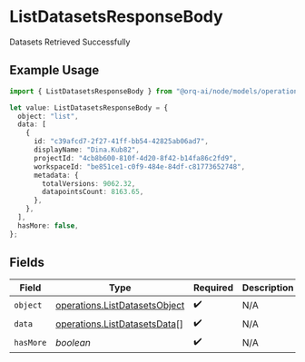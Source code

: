 # ListDatasetsResponseBody

Datasets Retrieved Successfully

## Example Usage

```typescript
import { ListDatasetsResponseBody } from "@orq-ai/node/models/operations";

let value: ListDatasetsResponseBody = {
  object: "list",
  data: [
    {
      id: "c39afcd7-2f27-41ff-bb54-42825ab06ad7",
      displayName: "Dina.Kub82",
      projectId: "4cb8b600-810f-4d20-8f42-b14fa86c2fd9",
      workspaceId: "be851ce1-c0f9-484e-84df-c81773652748",
      metadata: {
        totalVersions: 9062.32,
        datapointsCount: 8163.65,
      },
    },
  ],
  hasMore: false,
};
```

## Fields

| Field                                                                          | Type                                                                           | Required                                                                       | Description                                                                    |
| ------------------------------------------------------------------------------ | ------------------------------------------------------------------------------ | ------------------------------------------------------------------------------ | ------------------------------------------------------------------------------ |
| `object`                                                                       | [operations.ListDatasetsObject](../../models/operations/listdatasetsobject.md) | :heavy_check_mark:                                                             | N/A                                                                            |
| `data`                                                                         | [operations.ListDatasetsData](../../models/operations/listdatasetsdata.md)[]   | :heavy_check_mark:                                                             | N/A                                                                            |
| `hasMore`                                                                      | *boolean*                                                                      | :heavy_check_mark:                                                             | N/A                                                                            |